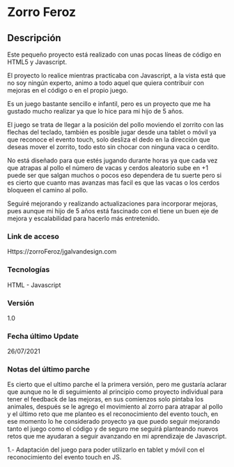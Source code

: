 # Zorro Feroz

## Descripción
Este pequeño proyecto está realizado con unas pocas líneas de código en HTML5 y Javascript.

El proyecto lo realice mientras practicaba con Javascript, a la vista está que no soy ningún experto, animo a todo aquel que quiera contribuir con mejoras en el código o en el propio juego.

Es un juego bastante sencillo e infantil, pero es un proyecto que me ha gustado mucho realizar ya que lo hice para mi hijo de 5 años.

El juego se trata de llegar a la posición del pollo moviendo el zorrito con las flechas del teclado, también es posible jugar desde una tablet o móvil ya que reconoce el evento touch, solo desliza el dedo en la dirección que deseas mover el zorrito, todo esto sin chocar con ninguna vaca o cerdito.

No está diseñado para que estés jugando durante horas ya que cada vez que atrapas al pollo el número de vacas y cerdos aleatorio sube en +1 puede ser que salgan muchos o pocos eso dependera de tu suerte pero si es cierto que cuanto mas avanzas mas facil es que las vacas o los cerdos bloqueen el camino al pollo.

Seguiré mejorando y realizando actualizaciones para incorporar mejoras, pues aunque mi hijo de 5 años está fascinado con el tiene un buen eje de mejora y escalabilidad para hacerlo más entretenido.


### Link de acceso
Https://zorroFeroz/jgalvandesign.com


### Tecnologías
HTML - Javascript


### Versión
1.0


### Fecha último Update
26/07/2021


### Notas del último parche
Es cierto que el ultimo parche el la primera versión, pero me gustaría aclarar que aunque no le di seguimiento al principio como proyecto individual para tener el feedback de las mejoras, en sus comienzos solo pintaba los animales, después se le agrego el movimiento al zorro para atrapar al pollo y el último reto que me planteo es el reconocimiento del evento touch, en ese momento lo he considerado proyecto ya que puedo seguir mejorando tanto el juego como el código y de seguro me seguirá planteando nuevos retos que me ayudaran a seguir avanzando en mi aprendizaje de Javascript.

1.- Adaptación del juego para poder utilizarlo en tablet y móvil con el reconocimiento del evento touch en JS.

